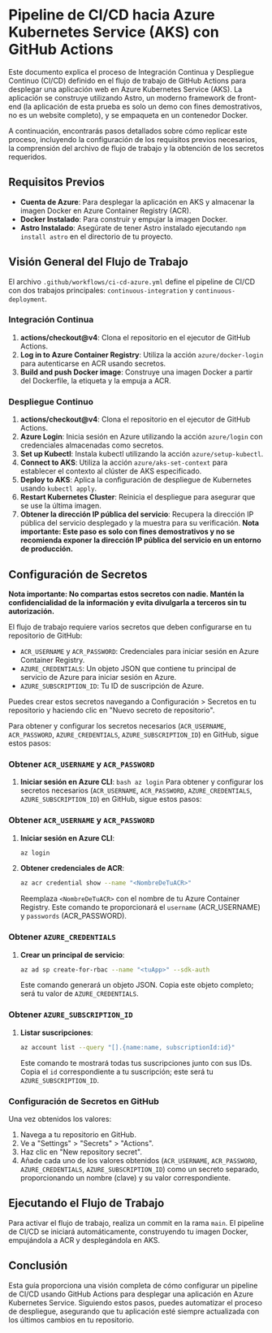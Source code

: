 # Pipeline de CI/CD hacia Azure Kubernetes Service (AKS) con GitHub Actions

Este documento explica el proceso de Integración Continua y Despliegue Continuo (CI/CD) definido en el flujo de trabajo de GitHub Actions para desplegar una aplicación web en Azure Kubernetes Service (AKS). La aplicación se construye utilizando Astro, un moderno framework de front-end  (la aplicación de esta prueba es solo un demo con fines demostrativos, no es un website completo), y se empaqueta en un contenedor Docker. 

A continuación, encontrarás pasos detallados sobre cómo replicar este proceso, incluyendo la configuración de los requisitos previos necesarios, la comprensión del archivo de flujo de trabajo y la obtención de los secretos requeridos.

## Requisitos Previos

- **Cuenta de Azure**: Para desplegar la aplicación en AKS y almacenar la imagen Docker en Azure Container Registry (ACR).
- **Docker Instalado**: Para construir y empujar la imagen Docker.
- **Astro Instalado**: Asegúrate de tener Astro instalado ejecutando `npm install astro` en el directorio de tu proyecto.

## Visión General del Flujo de Trabajo

El archivo `.github/workflows/ci-cd-azure.yml` define el pipeline de CI/CD con dos trabajos principales: `continuous-integration` y `continuous-deployment`.

### Integración Continua

1. **actions/checkout@v4**: Clona el repositorio en el ejecutor de GitHub Actions.
2. **Log in to Azure Container Registry**: Utiliza la acción `azure/docker-login` para autenticarse en ACR usando secretos.
3. **Build and push Docker image**: Construye una imagen Docker a partir del Dockerfile, la etiqueta y la empuja a ACR.

### Despliegue Continuo

1. **actions/checkout@v4**: Clona el repositorio en el ejecutor de GitHub Actions.
2. **Azure Login**: Inicia sesión en Azure utilizando la acción `azure/login` con credenciales almacenadas como secretos.
3. **Set up Kubectl**: Instala kubectl utilizando la acción `azure/setup-kubectl`.
4. **Connect to AKS**: Utiliza la acción `azure/aks-set-context` para establecer el contexto al clúster de AKS especificado.
5. **Deploy to AKS**: Aplica la configuración de despliegue de Kubernetes usando `kubectl apply`.
6. **Restart Kubernetes Cluster**: Reinicia el despliegue para asegurar que se use la última imagen.
7. **Obtener la dirección IP pública del servicio**: Recupera la dirección IP pública del servicio desplegado y la muestra para su verificación.
**Nota importante: Este paso es solo con fines demostrativos y no se recomienda exponer la dirección IP pública del servicio en un entorno de producción.**

## Configuración de Secretos

**Nota importante: No compartas estos secretos con nadie. Mantén la confidencialidad de la información y evita divulgarla a terceros sin tu autorización.**

El flujo de trabajo requiere varios secretos que deben configurarse en tu repositorio de GitHub:

- `ACR_USERNAME` y `ACR_PASSWORD`: Credenciales para iniciar sesión en Azure Container Registry.
- `AZURE_CREDENTIALS`: Un objeto JSON que contiene tu principal de servicio de Azure para iniciar sesión en Azure.
- `AZURE_SUBSCRIPTION_ID`: Tu ID de suscripción de Azure.

Puedes crear estos secretos navegando a Configuración > Secretos en tu repositorio y haciendo clic en "Nuevo secreto de repositorio".

Para obtener y configurar los secretos necesarios (`ACR_USERNAME`, `ACR_PASSWORD`, `AZURE_CREDENTIALS`, `AZURE_SUBSCRIPTION_ID`) en GitHub, sigue estos pasos:

### Obtener `ACR_USERNAME` y `ACR_PASSWORD`

1. **Iniciar sesión en Azure CLI**:
   ```bash az login```
Para obtener y configurar los secretos necesarios (`ACR_USERNAME`, `ACR_PASSWORD`, `AZURE_CREDENTIALS`, `AZURE_SUBSCRIPTION_ID`) en GitHub, sigue estos pasos:

### Obtener `ACR_USERNAME` y `ACR_PASSWORD`

1. **Iniciar sesión en Azure CLI**:
   ```bash
   az login
   ```
2. **Obtener credenciales de ACR**:
   ```bash
   az acr credential show --name "<NombreDeTuACR>"
   ```
   Reemplaza `<NombreDeTuACR>` con el nombre de tu Azure Container Registry. Este comando te proporcionará el `username` (ACR_USERNAME) y `passwords` (ACR_PASSWORD).

### Obtener `AZURE_CREDENTIALS`

1. **Crear un principal de servicio**:
   ```bash
   az ad sp create-for-rbac --name "<tuApp>" --sdk-auth
   ```
   Este comando generará un objeto JSON. Copia este objeto completo; será tu valor de `AZURE_CREDENTIALS`.

### Obtener `AZURE_SUBSCRIPTION_ID`

1. **Listar suscripciones**:
   ```bash
   az account list --query "[].{name:name, subscriptionId:id}"
   ```
   Este comando te mostrará todas tus suscripciones junto con sus IDs. Copia el `id` correspondiente a tu suscripción; este será tu `AZURE_SUBSCRIPTION_ID`.

### Configuración de Secretos en GitHub

Una vez obtenidos los valores:

1. Navega a tu repositorio en GitHub.
2. Ve a "Settings" > "Secrets" > "Actions".
3. Haz clic en "New repository secret".
4. Añade cada uno de los valores obtenidos (`ACR_USERNAME`, `ACR_PASSWORD`, `AZURE_CREDENTIALS`, `AZURE_SUBSCRIPTION_ID`) como un secreto separado, proporcionando un nombre (clave) y su valor correspondiente.

## Ejecutando el Flujo de Trabajo

Para activar el flujo de trabajo, realiza un commit en la rama `main`. El pipeline de CI/CD se iniciará automáticamente, construyendo tu imagen Docker, empujándola a ACR y desplegándola en AKS.

## Conclusión

Esta guía proporciona una visión completa de cómo configurar un pipeline de CI/CD usando GitHub Actions para desplegar una aplicación en Azure Kubernetes Service. Siguiendo estos pasos, puedes automatizar el proceso de despliegue, asegurando que tu aplicación esté siempre actualizada con los últimos cambios en tu repositorio.
